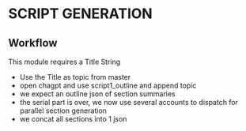 # SCRIPT GENERATION

## Workflow

This module requires a Title String

* Use the Title as topic from master
* open chagpt and use script1_outline and append topic
* we expect an outline json of section summaries
* the serial part is over, we now use several accounts to dispatch
    for parallel section generation
* we concat all sections into 1 json

